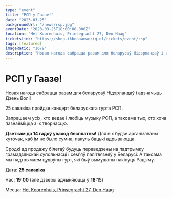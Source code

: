```yaml
---
type: "event"
title: "РСП у Гаазе!"
date: "2023-03-25"
backgroundUrl: "/news/rsp.jpg"
eventDate: "2023-03-25T18:00:00.000Z"
location: "Het Koorenhuis, Prinsegracht 27, Den Haag"
ticketsLink: "https://shop.ikbenaanwezig.nl/tickets/event/rsp"
tags: [featured]
imageRatio: "16/9"
description: "Новая нагода сабрацца разам для беларусаў Нідэрландаў і адзначыць Дзень Волі! 25 сакавіка пройдзе канцэрт беларускага гурта РСП."
---
```


# РСП у Гаазе!

Новая нагода сабрацца разам для беларусаў Нідэрландаў і адзначыць Дзень Волі!

25 сакавіка пройдзе канцэрт беларускага гурта РСП.

Запрашаем усіх, хто ведае і любіць музыку РСП, а таксама тых, хто хоча пазнаёміцца з іх творчасцю.

**Дзеткам да 14 гадоў уваход бясплатны!** Для ніх будзе арганізаваны куточак, каб ім не было сумна, пакуль бацькі адрываюцца.

Сродкі ад продажу білетаў будуць пераведзены на падтрымку грамадзянскай супольнасці і сем'яў палітвязняў у Беларусі.
А таксама мы падтрымаем цудоўны гурт, які быў вымушаны пакінуць Радзіму.

Дата: **25 сакавіка**

Час: **19:00** (але дзверы адчыняюцца ў **18:15**)

Месца: [Het Koorenhuis, Prinsegracht 27, Den Haag](https://goo.gl/maps/hJdLL7w4avxfryfR9)
